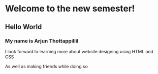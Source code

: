 <h1>Welcome to the new semester!</h1>
<h2>Hello World</h2>
<h3>My name is Arjun Thottappillil</h3>
<p>I look forward to learning more about website designing using HTML and CSS</p>
<p>As well as making friends while doing so</p>
